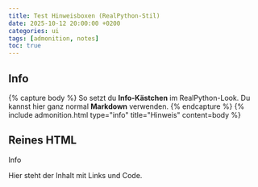 ```yaml
---
title: Test Hinweisboxen (RealPython-Stil)
date: 2025-10-12 20:00:00 +0200
categories: ui
tags: [admonition, notes]
toc: true
---
```



</div>

## Info

{% capture body %}
So setzt du **Info-Kästchen** im RealPython-Look.
Du kannst hier ganz normal **Markdown** verwenden.
{% endcapture %}
{% include admonition.html type="info" title="Hinweis" content=body %}

## Reines HTML

<div class="admonition info">
  <div class="admonition-title"><span class="adm-icon"></span>Info</div>
  <p>Hier steht der Inhalt mit Links und Code.</p>
</div>

